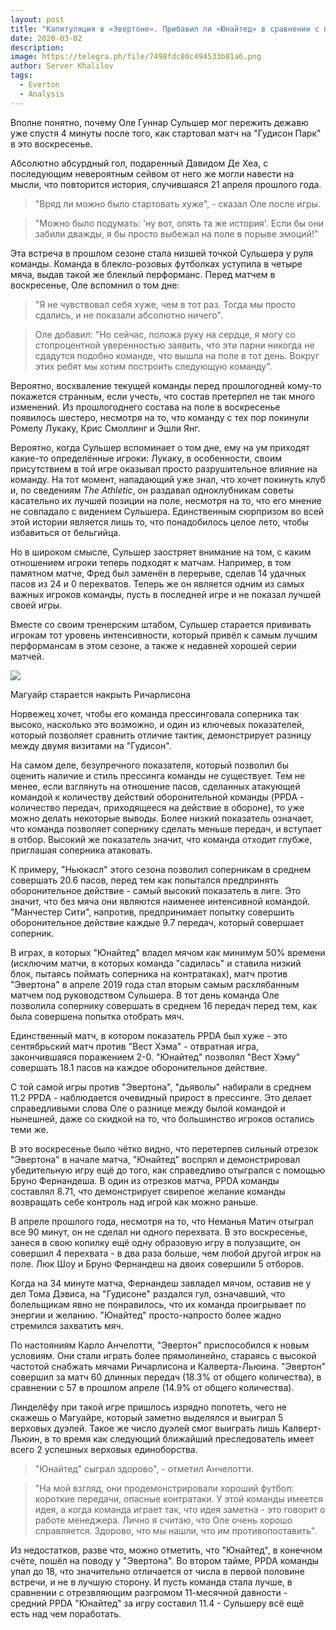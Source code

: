 ```yaml
---
layout: post
title: "Капитуляция в «Эвертоне». Прибавил ли «Юнайтед» в сравнении с прошлым сезоном?"
date: 2020-03-02
description: 
image: https://telegra.ph/file/7498fdc80c494533b81a6.png
author: Server Khalilov
tags: 
  - Everton
  - Analysis
---
```



Вполне понятно, почему Оле Гуннар Сульшер мог пережить дежавю уже спустя 4 минуты после того, как стартовал матч на "Гудисон Парк" в это воскресенье.

Абсолютно абсурдный гол, подаренный Давидом Де Хеа, с последующим невероятным сейвом от него же могли навести на мысли, что повторится история, случившаяся 21 апреля прошлого года.

> "Вряд ли можно было стартовать хуже", - сказал Оле после игры.

> "Можно было подумать: 'ну вот, опять та же история'. Если бы они забили дважды, я бы просто выбежал на поле в порыве эмоций!"

Эта встреча в прошлом сезоне стала низшей точкой Сульшера у руля команды. Команда в блекло-розовых футболках уступила в четыре мяча, выдав такой же блеклый перформанс. Перед матчем в воскресенье, Оле вспомнил о том дне:

> "Я не чувствовал себя хуже, чем в тот раз. Тогда мы просто сдались, и не показали абсолютно ничего".

> Оле добавил: "Но сейчас, положа руку на сердце, я могу со стопроцентной уверенностью заявить, что эти парни никогда не сдадутся подобно команде, что вышла на поле в тот день. Вокруг этих ребят мы хотим построить следующую команду".

Вероятно, восхваление текущей команды перед прошлогодней кому-то покажется странным, если учесть, что состав претерпел не так много изменений. Из прошлогоднего состава на поле в воскресенье появилось шестеро, несмотря на то, что команду с тех пор покинули Ромелу Лукаку, Крис Смоллинг и Эшли Янг.

Вероятно, когда Сульшер вспоминает о том дне, ему на ум приходят какие-то определённые игроки: Лукаку, в особенности, своим присутствием в той игре оказывал просто разрушительное влияние на команду. На тот момент, нападающий уже знал, что хочет покинуть клуб и, по сведениям _The Athletic_, он раздавал одноклубникам советы касательно их лучшей позиции на поле, несмотря на то, что его мнение не совпадало с видением Сульшера. Единственным сюрпризом во всей этой истории является лишь то, что понадобилось целое лето, чтобы избавиться от бельгийца.

Но в широком смысле, Сульшер заостряет внимание на том, с каким отношением игроки теперь подходят к матчам. Например, в том памятном матче, Фред был заменён в перерыве, сделав 14 удачных пасов из 24 и 0 перехватов. Теперь же он является одним из самых важных игроков команды, пусть в последней игре и не показал лучшей своей игры.

Вместе со своим тренерским штабом, Сульшер старается прививать игрокам тот уровень интенсивности, который привёл к самым лучшим перформансам в этом сезоне, а также к недавней хорошей серии матчей.

![](https://cdn.theathletic.com/app/uploads/2020/03/01144854/everton-pressing-manchester-united-maguire-scaled.jpg)

Магуайр старается накрыть Ричарлисона

Норвежец хочет, чтобы его команда прессинговала соперника так высоко, насколько это возможно, и один из ключевых показателей, который позволяет сравнить отличие тактик, демонстрирует разницу между двумя визитами на "Гудисон".

На самом деле, безупречного показателя, который позволил бы оценить наличие и стиль прессинга команды не существует. Тем не менее, если взглянуть на отношение пасов, сделанных атакующей командой к количеству действий оборонительной команды (PPDA - количество передач, приходящееся на действие в обороне), то уже можно делать некоторые выводы. Более низкий показатель означает, что команда позволяет сопернику сделать меньше передач, и вступает в отбор. Высокий же показатель значит, что команда отходит глубже, приглашая соперника атаковать.

К примеру, "Ньюкасл" этого сезона позволил соперникам в среднем совершать 20.6 пасов, перед тем как попытался предпринять оборонительное действие - самый высокий показатель в лиге. Это значит, что без мяча они являются наименее интенсивной командой. "Манчестер Сити", напротив, предпринимает попытку совершить оборонительное действие каждые 9.7 передач, который совершает соперник.

В играх, в которых "Юнайтед" владел мячом как минимум 50% времени (исключим матчи, в которых команда "садилась" и ставила низкий блок, пытаясь поймать соперника на контратаках), матч против "Эвертона" в апреле 2019 года стал вторым самым расхлябанным матчем под руководством Сульшера. В тот день команда Оле позволила сопернику совершать в среднем 16 передач перед тем, как была совершена попытка отобрать мяч.

Единственный матч, в котором показатель PPDA был хуже - это сентябрьский матч против "Вест Хэма" - отвратная игра, закончившаяся поражением 2-0. "Юнайтед" позволял "Вест Хэму" совершать 18.1 пасов на каждое оборонительное действие.

С той самой игры против "Эвертона", "дьяволы" набирали в среднем 11.2 PPDA - наблюдается очевидный прирост в прессинге. Это делает справедливыми слова Оле о разнице между былой командой и нынешней, даже со скидкой на то, что большинство игроков остались теми же.

В это воскресенье было чётко видно, что перетерпев сильный отрезок "Эвертона" в начале матча, "Юнайтед" воспрял и демонстрировал убедительную игру ещё до того, как справедливо отыгрался с помощью Бруно Фернандеша. В один из отрезков матча, PPDA команды составлял 8.71, что демонстрирует свирепое желание команды возвращать себе контроль над игрой как можно раньше.

В апреле прошлого года, несмотря на то, что Неманья Матич отыграл все 90 минут, он не сделал ни одного перехвата. В это воскресенье, занеся в свою копилку ещё одну образовую игру в полузащите, он совершил 4 перехвата - в два раза больше, чем любой другой игрок на поле. Люк Шоу и Бруно Фернандеш на двоих совершили 5 отборов.

Когда на 34 минуте матча, Фернандеш завладел мячом, оставив не у дел Тома Дэвиса, на "Гудисоне" раздался гул, означавший, что болельщикам явно не понравилось, что их команда проигрывает по энергии и желанию. "Юнайтед" просто-напросто более жадно стремился захватить мяч.

По настояниям Карло Анчелотти, "Эвертон" приспособился к новым условиям. Они стали играть более прямолинейно, стараясь с высокой частотой снабжать мячами Ричарлисона и Калверта-Льюина. "Эвертон" совершил за матч 60 длинных передач (18.3% от общего количества), в сравнении с 57 в прошлом апреле (14.9% от общего количества).

Линделёфу при такой игре пришлось изрядно попотеть, чего не скажешь о Магуайре, который заметно выделялся и выиграл 5 верховых дуэлей. Такое же число дуэлей смог выиграть лишь Калверт-Льюин, в то время как следующий ближайший преследователь имеет всего 2 успешных верховых единоборства.

> "Юнайтед" сыграл здорово", - отметил Анчелотти.

> "На мой взгляд, они продемонстрировали хороший футбол: короткие передачи, опасные контратаки. У этой команды имеется идея, а когда команда играет так, что идея заметна - это говорит о работе менеджера. Лично я считаю, что Оле очень хорошо справляется. Здорово, что мы нашли, что им противопоставить".

Из недостатков, разве что, можно отметить, что "Юнайтед", в конечном счёте, пошёл на поводу у "Эвертона". Во втором тайме, PPDA команды упал до 18, что значительно отличается от числа в первой половине встречи, и не в лучшую сторону. И пусть команда стала лучше, в сравнении с отрезвляющим разгромом 11-месячной давности - средний PPDA "Юнайтед" за игру составил 11.4 - Сульшеру всё ещё есть над чем поработать.
